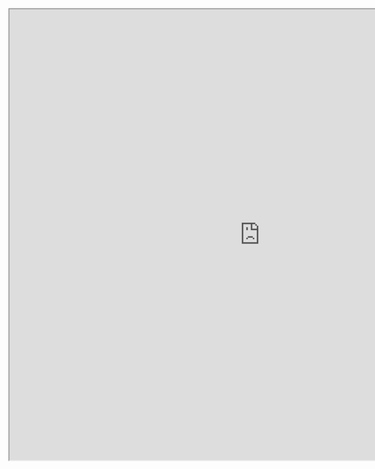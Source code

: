 <!DOCTYPE html>
<html>
<head>
	<meta charset="UTF-8">
	<meta name="viewport" content="width=device-width, initial-scale=1.0">
	<meta name="description" content="X-Frame-Bypass: Web Component extending IFrame to bypass X-Frame-Options: deny/sameorigin">
</head>
<body>
    <iframe is="x-frame-bypass" src="https://ej2.syncfusion.com/showcase/angular/diagrambuilder/" width="1000" height="900"></iframe>
	
</body>
</html>
